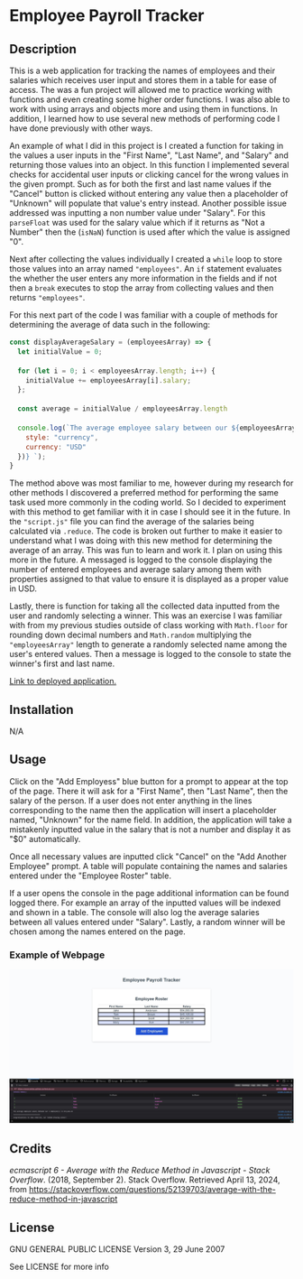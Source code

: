 # Employee Payroll Tracker

## Description
This is a web application for tracking the names of employees and their salaries which receives user input and stores them in a table for ease of access. The was a fun project will allowed me to practice working with functions and even creating some higher order functions. I was also able to work with using arrays and objects more and using them in functions. In addition, I learned how to use several new methods of performing code I have done previously with other ways.

An example of what I did in this project is I created a function for taking in the values a user inputs in the "First Name", "Last Name", and "Salary" and returning those values into an object. In this function I implemented several checks for accidental user inputs or clicking cancel for the wrong values in the given prompt. Such as for both the first and last name values if the "Cancel" button is clicked without entering any value then a placeholder of "Unknown" will populate that value's entry instead. Another possible issue addressed was inputting a non number value under "Salary". For this `parseFloat` was used for the salary value which if it returns as "Not a Number" then the (`isNaN`) function is used after which the value is assigned "0".

Next after collecting the values individually I created a `while` loop to store those values into an array named `"employees"`. An `if` statement evaluates the whether the user enters any more information in the fields and if not then a `break` executes to stop the array from collecting values and then returns `"employees"`.

For this next part of the code I was familiar with a couple of methods for determining the average of data such in the following:

```javascript
const displayAverageSalary = (employeesArray) => {
  let initialValue = 0;

  for (let i = 0; i < employeesArray.length; i++) {
    initialValue += employeesArray[i].salary;
  };

  const average = initialValue / employeesArray.length

  console.log(`The average employee salary between our ${employeesArray.length} employee(s) is ${average.toLocaleString("en-US", {
    style: "currency",
    currency: "USD"
  })} `);
}
```
The method above was most familiar to me, however during my research for other methods I discovered a preferred method for performing the same task used more commonly in the coding world. So I decided to experiment with this method to get familiar with it in case I should see it in the future. In the `"script.js"` file you can find the average of the salaries being calculated via `.reduce`. The code is broken out further to make it easier to understand what I was doing with this new method for determining the average of an array. This was fun to learn and work it. I plan on using this more in the future. A messaged is logged to the console displaying the number of entered employees and average salary among them with properties assigned to that value to ensure it is displayed as a proper value in USD.

Lastly, there is function for taking all the collected data inputted from the user and randomly selecting a winner. This was an exercise I was familiar with from my previous studies outside of class working with `Math.floor` for rounding down decimal numbers and `Math.random` multiplying the `"employeesArray"` length to generate a randomly selected name among the user's entered values. Then a message is logged to the console to state the winner's first and last name.


[Link to deployed application.](https://excervantes.github.io/employee-payroll-tracker/)

## Installation

N/A

## Usage

Click on the "Add Employess" blue button for a prompt to appear at the top of the page. There it will ask for a "First Name", then "Last Name", then the salary of the person. If a user does not enter anything in the lines corresponding to the name then the application will insert a placeholder named, "Unknown" for the name field. In addition, the application will take a mistakenly inputted value in the salary that is not a number and display it as "$0" automatically. 

Once all necessary values are inputted click "Cancel" on the "Add Another Employee" prompt. A table will populate containing the names and salaries entered under the "Employee Roster" table.

If a user opens the console in the page additional information can be found logged there. For example an array of the inputted values will be indexed and shown in a table. The console will also log the average salaries between all values entered under "Salary". Lastly, a random winner will be chosen among the names entered on the page.

### Example of Webpage
![Website Screenshot](assets/images/payrolltrackerscreen.jpg)

## Credits

_ecmascript 6 - Average with the Reduce Method in Javascript - Stack Overflow_. (2018, September 2). Stack Overflow. Retrieved April 13, 2024, from https://stackoverflow.com/questions/52139703/average-with-the-reduce-method-in-javascript

## License

GNU GENERAL PUBLIC LICENSE
Version 3, 29 June 2007

See LICENSE for more info